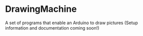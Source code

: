 # DrawingMachine
A set of programs that enable an Arduino to draw pictures (Setup information and documentation coming soon!)

